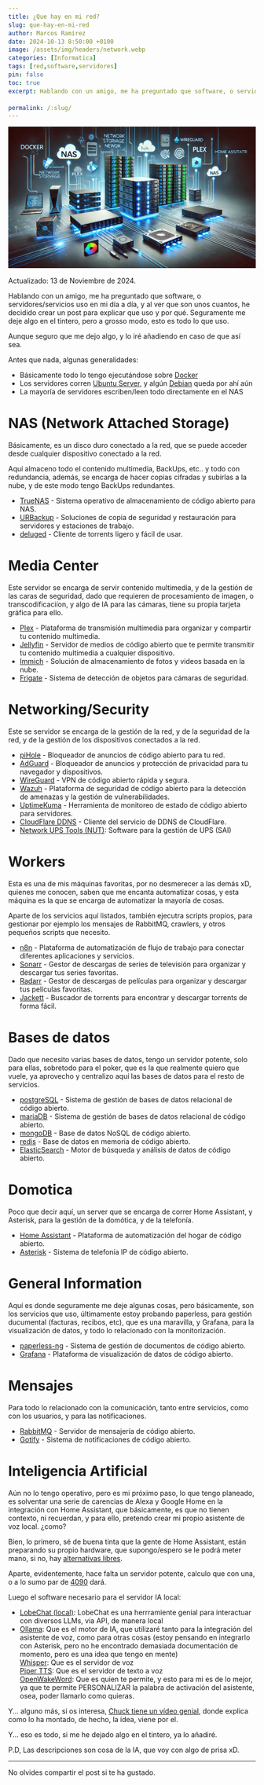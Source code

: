 ```yaml
---
title: ¿Que hay en mi red?
slug: que-hay-en-mi-red
author: Marcos Ramírez
date: 2024-10-13 8:50:00 +0100
image: /assets/img/headers/network.webp
categories: [Informatica]
tags: [red,software,servidores]
pin: false
toc: true
excerpt: Hablando con un amigo, me ha preguntado que software, o servidores/servicios uso en mi día a día, y al ver que son unos cuantos, he decidido crear un post para explicar que uso y por qué. Seguramente me deje algo en el tintero, pero a grosso modo, esto es todo lo que uso.

permalink: /:slug/ 
---
```

![Post Header](/assets/img/headers/network.webp)

Actualizado: 13 de Noviembre de 2024.

Hablando con un amigo, me ha preguntado que software, o servidores/servicios uso en mi día a día, y al ver que son unos cuantos, he decidido crear un post para explicar que uso y por qué. Seguramente me deje algo en el tintero, pero a grosso modo, esto es todo lo que uso.

Aunque seguro que me dejo algo, y lo iré añadiendo en caso de que así sea.

Antes que nada, algunas generalidades:

- Básicamente todo lo tengo ejecutándose sobre <a href="http://docker.com/" target="_blank">Docker</a>
- Los servidores corren <a href="https://ubuntu.com" target="_blank">Ubuntu Server</a>, y algún <a href="https://www.debian.org" target="_blank">Debian</a> queda por ahí aún
- La mayoría de servidores escriben/leen todo directamente en el NAS

# NAS (Network Attached Storage)

Básicamente, es un disco duro conectado a la red, que se puede acceder desde cualquier dispositivo conectado a la red.

Aquí almaceno todo el contenido multimedia, BackUps, etc.. y todo con redundancia, además, se encarga de hacer copias cifradas y subirlas a la nube, y de este modo tengo BackUps redundantes.

- <a href="https://www.truenas.com/" target="_blank">TrueNAS</a> - Sistema operativo de almacenamiento de código abierto para NAS.
- <a href="https://www.urbackup.org/" target="_blank">URBackup</a> - Soluciones de copia de seguridad y restauración para servidores y estaciones de trabajo.
- <a href="https://deluge-torrent.org/" target="_blank">deluged</a> - Cliente de torrents ligero y fácil de usar.

# Media Center

Este servidor se encarga de servir contenido multimedia, y de la gestión de las caras de seguridad, dado que requieren de procesamiento de imagen, o transcodificaciíon, y algo de IA para las cámaras, tiene su propia tarjeta gráfica para ello.

- <a href="https://www.plex.tv/" target="_blank">Plex</a> - Plataforma de transmisión multimedia para organizar y compartir tu contenido multimedia.
- <a href="https://jellyfin.org/" target="_blank">Jellyfin</a> - Servidor de medios de código abierto que te permite transmitir tu contenido multimedia a cualquier dispositivo.
- <a href="https://immich.app/" target="_blank">Immich</a> - Solución de almacenamiento de fotos y videos basada en la nube.
- <a href="https://frigate.video/" target="_blank">Frigate</a> - Sistema de detección de objetos para cámaras de seguridad.

# Networking/Security

Este se servidor se encarga de la gestión de la red, y de la seguridad de la red, y de la gestión de los dispositivos conectados a la red.

- <a href="https://pi-hole.net/" target="_blank">piHole</a> - Bloqueador de anuncios de código abierto para tu red.
- <a href="https://adguard.com/" target="_blank">AdGuard</a> - Bloqueador de anuncios y protección de privacidad para tu navegador y dispositivos.
- <a href="https://www.wireguard.com/" target="_blank">WireGuard</a> - VPN de código abierto rápida y segura.
- <a href="https://www.wazuh.com/" target="_blank">Wazuh</a> - Plataforma de seguridad de código abierto para la detección de amenazas y la gestión de vulnerabilidades.
- <a href="https://github.com/louislam/uptime-kuma" target="_blank">UptimeKuma</a> - Herramienta de monitoreo de estado de código abierto para servidores.
- <a href="https://www.cloudflare.com/es-es/learning/dns/glossary/dynamic-dns/" target="_blank">CloudFlare DDNS</a> - Cliente del servicio de DDNS de CloudFlare.
- <a href="https://networkupstools.org/" target="_blank">Network UPS Tools (NUT)</a>: Software para la gestión de UPS (SAI)

# Workers

Esta es una de mis máquinas favoritas, por no desmerecer a las demás xD, quienes me conocen, saben que me encanta automatizar cosas, y esta máquina es la que se encarga de automatizar la mayoría de cosas.

Aparte de los servicios aquí listados, también ejecutra scripts propios, para gestionar por ejemplo los mensajes de RabbitMQ, crawlers, y otros pequeños scripts que necesito.

- <a href="https://n8n.io/" target="_blank">n8n</a> - Plataforma de automatización de flujo de trabajo para conectar diferentes aplicaciones y servicios.
- <a href="https://sonarr.tv/" target="_blank">Sonarr</a> - Gestor de descargas de series de televisión para organizar y descargar tus series favoritas.
- <a href="https://radarr.video/" target="_blank">Radarr</a> - Gestor de descargas de películas para organizar y descargar tus películas favoritas.
- <a href="https://github.com/Jackett/Jackett" target="_blank">Jackett</a> - Buscador de torrents para encontrar y descargar torrents de forma fácil.

# Bases de datos

Dado que necesito varias bases de datos, tengo un servidor potente, solo para ellas, sobretodo para el poker, que es la que realmente quiero que vuele, ya aprovecho y centralizo aquí las bases de datos para el resto de servicios.

- <a href="https://www.postgresql.org/" target="_blank">postgreSQL</a> - Sistema de gestión de bases de datos relacional de código abierto.
- <a href="https://mariadb.org/" target="_blank">mariaDB</a> - Sistema de gestión de bases de datos relacional de código abierto.
- <a href="https://www.mongodb.com/" target="_blank">mongoDB</a> - Base de datos NoSQL de código abierto.
- <a href="https://redis.io/" target="_blank">redis</a> - Base de datos en memoria de código abierto.
- <a href="https://www.elastic.co/" target="_blank">ElasticSearch</a> - Motor de búsqueda y análisis de datos de código abierto.

# Domotica 

Poco que decir aquí, un server que se encarga de correr Home Assistant, y Asterisk, para la gestión de la domótica, y de la telefonía.

- <a href="https://www.home-assistant.io/" target="_blank">Home Assistant</a> - Plataforma de automatización del hogar de código abierto.
- <a href="https://www.asterisk.org/" target="_blank">Asterisk</a> - Sistema de telefonía IP de código abierto.

# General Information

Aquí es donde seguramente me deje algunas cosas, pero básicamente, son los servicios que uso, últimamente estoy probando paperless, para gestión ducumental (facturas, recibos, etc), que es una maravilla, y Grafana, para la visualización de datos, y todo lo relacionado con la monitorización.

- <a href="https://paperless-ng.readthedocs.io/en/latest/" target="_blank">paperless-ng</a> - Sistema de gestión de documentos de código abierto.
- <a href="https://grafana.com/" target="_blank">Grafana</a> - Plataforma de visualización de datos de código abierto.

# Mensajes

Para todo lo relacionado con la comunicación, tanto entre servicios, como con los usuarios, y para las notificaciones.

- <a href="https://www.rabbitmq.com/" target="_blank">RabbitMQ</a> - Servidor de mensajería de código abierto.
- <a href="https://gotify.net/" target="_blank">Gotify</a> - Sistema de notificaciones de código abierto.

# Inteligencia Artificial

Aún no lo tengo operativo, pero es mi próximo paso, lo que tengo planeado, es solventar una serie de carencias de Alexa y Google Home en la integración con Home Assistant, que básicamente, es que no tienen contexto, ni recuerdan, y para ello, pretendo crear mi propio asistente de voz local. ¿como?

Bien, lo primero, sé de buena tinta que la gente de Home Assistant, están preparando su propio hardware, que supongo/espero se le podrá meter mano, si no, hay <a href="https://community.home-assistant.io/t/eximus-smart-speaker-open-source-expandable-and-presentable/701921" target="_blank">alternativas libres</a>.

Aparte, evidentemente, hace falta un servidor potente, calculo que con una, o a lo sumo par de <a href="https://www.nvidia.com/es-es/geforce/graphics-cards/40-series/rtx-4090/" target="_blank">4090</a> dará.

Luego el software necesario para el servidor IA local: 

- <a href="https://lobehub.com/es/home" target="_blank">LobeChat (local)</a>: LobeChat es una herrramiente genial para interactuar con diversos LLMs, via API, de manera local
- <a href="https://ollama.com" target="_blank">Ollama</a>: Que es el motor de IA, que utilizaré tanto para la integración del asistente de voz, como para otras cosas (estoy pensando en integrarlo con Asterisk, pero no he encontrado demasiada documentación de momento, pero es una idea que tengo en mente)<br>
<a href="https://openai.com/research/whisper" target="_blank">Whisper</a>: Que es el servidor de voz<br>
<a href="https://github.com/rhasspy/piper" target="_blank">Piper TTS</a>: Que es el servidor de texto a voz<br>
<a href="https://github.com/dscripka/OpenWakeWord" target="_blank">OpenWakeWord</a>: Que es quien te permite, y esto para mi es de lo mejor, ya que te permite PERSONALIZAR la palabra de activación del asistente, osea, poder llamarlo como quieras. 

Y... alguno más, si os interesa, <a href="https://www.youtube.com/watch?v=XvbVePuP7NY" target="_blank">Chuck tiene un vídeo genial</a>, donde explica como lo ha montado, de hecho, la idea, viene por el.

Y... eso es todo, si me he dejado algo en el tintero, ya lo añadiré.

P.D, Las descripciones son cosa de la IA, que voy con algo de prisa xD.

***
No olvides compartir el post si te ha gustado.